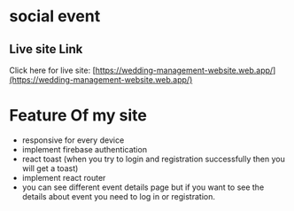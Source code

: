 # social event



## Live site Link

Click here for live site: [https://wedding-management-website.web.app/](https://wedding-management-website.web.app/)


# Feature Of my site

- responsive for every device
- implement firebase authentication 
- react toast (when you try to login and registration successfully then you will get a toast)
- implement react router
- you can see different event details page but if you want to see the details about event you need to log in or registration.